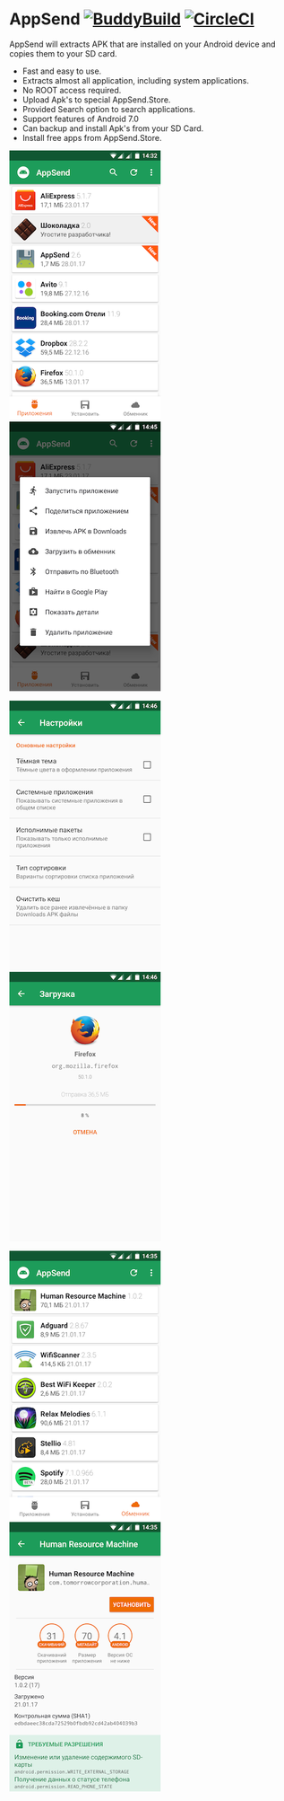 # AppSend [![BuddyBuild](https://dashboard.buddybuild.com/api/statusImage?appID=57737c236a23440100ed17a7&branch=master&build=latest)](https://dashboard.buddybuild.com/apps/57737c236a23440100ed17a7/build/latest) [![CircleCI](https://circleci.com/gh/solkin/appsend.svg?style=svg)](https://circleci.com/gh/solkin/appsend)
AppSend will extracts APK that are installed on your Android device and copies them to your SD card.

* Fast and easy to use.
* Extracts almost all application, including system applications.
* No ROOT access required. 
* Upload Apk's to special AppSend.Store.
* Provided Search option to search applications.
* Support features of Android 7.0
* Can backup and install Apk's from your SD Card.
* Install free apps from AppSend.Store.

![Screenshot](art/main.png "Main screen")
![Screenshot](art/menu.png "Application menu")

![Screenshot](art/prefs.png "Preferences")
![Screenshot](art/share.png "Upload application")

![Screenshot](art/store.png "Store window")
![Screenshot](art/app.png "Application screen")
